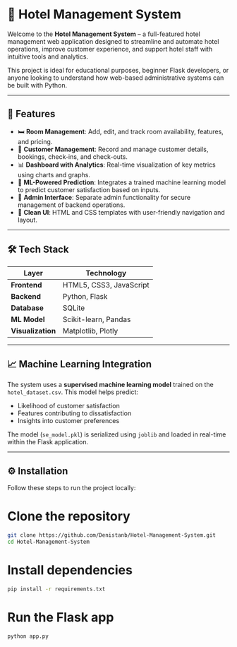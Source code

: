 # 🏨 Hotel Management System

Welcome to the **Hotel Management System** – a full-featured hotel management web application designed to streamline and automate hotel operations, improve customer experience, and support hotel staff with intuitive tools and analytics.

This project is ideal for educational purposes, beginner Flask developers, or anyone looking to understand how web-based administrative systems can be built with Python.

---

## 🚀 Features

- 🛏️ **Room Management**: Add, edit, and track room availability, features, and pricing.
- 👤 **Customer Management**: Record and manage customer details, bookings, check-ins, and check-outs.
- 📊 **Dashboard with Analytics**: Real-time visualization of key metrics using charts and graphs.
- 🤖 **ML-Powered Prediction**: Integrates a trained machine learning model to predict customer satisfaction based on inputs.
- 🔐 **Admin Interface**: Separate admin functionality for secure management of backend operations.
- 🧹 **Clean UI**: HTML and CSS templates with user-friendly navigation and layout.

---

## 🛠️ Tech Stack

| Layer             | Technology               |
|-------------------|--------------------------|
| **Frontend**      | HTML5, CSS3, JavaScript  |
| **Backend**       | Python, Flask            |
| **Database**      | SQLite                   |
| **ML Model**      | Scikit-learn, Pandas     |
| **Visualization** | Matplotlib, Plotly       |

---

## 📈 Machine Learning Integration

The system uses a **supervised machine learning model** trained on the `hotel_dataset.csv`. This model helps predict:

- Likelihood of customer satisfaction
- Features contributing to dissatisfaction
- Insights into customer preferences

The model (`se_model.pkl`) is serialized using `joblib` and loaded in real-time within the Flask application.

---

## ⚙️ Installation

Follow these steps to run the project locally:

# Clone the repository
```bash
git clone https://github.com/Denistanb/Hotel-Management-System.git
cd Hotel-Management-System
```

# Install dependencies
```bash
pip install -r requirements.txt
```

# Run the Flask app
```bash
python app.py
```
